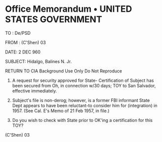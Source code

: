 # Office Memorandum • UNITED STATES GOVERNMENT

TO : De/PSD

FROM : (C'Shen) 03

DATE: 2 DEC 960

SUBJECT: Hidalgo, Balines N. Jr. 

RETURN TO CIA 
Background Use Only
Do Not Reproduce

1. A request for security approved for State-
Certification of Subject has been secured from
Oh, in connection w/30 days; TOY to
San Salvador, effective immediately.

2. Subject's file is non-derog; however,
is a former FBI informant State Dept
appears to have been reluctant-to
consider him for (integration) in 1957. (See
Cal. E's Memo of 21 Feb 1957, in file.)

3. Do you wish to check with State
prior to OK'ing a certification for this
TOY?

(C'Shen) 03
